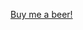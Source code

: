 [Buy me a beer!](https://www.paypal.com/cgi-bin/webscr?hosted_button_id=9B9KD4X57X8V8&cmd=_s-xclick)